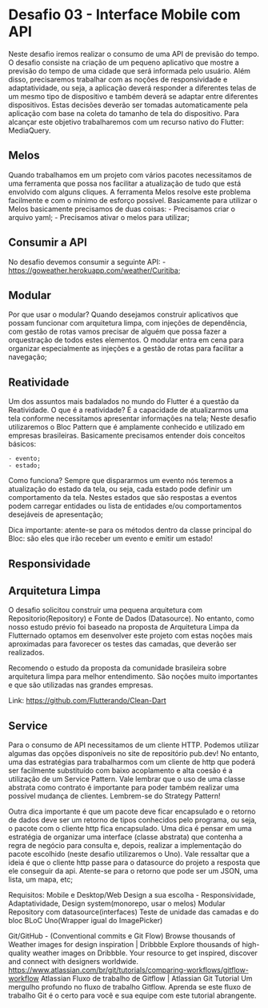 # Desafio 03 - Interface Mobile com API

Neste desafio iremos realizar o consumo de uma API de previsão do tempo. O desafio consiste na criação de um pequeno aplicativo que mostre a previsão do tempo de uma cidade que será informada pelo usuário. Além disso, precisaremos trabalhar com as noções de responsividade e adaptatividade, ou seja, a aplicação deverá responder a diferentes telas de um mesmo tipo de dispositivo e também deverá se adaptar entre diferentes dispositivos. Estas decisões deverão ser tomadas automaticamente pela aplicação com base na coleta do tamanho de tela do dispositivo. Para alcançar este objetivo trabalharemos com um recurso nativo do Flutter: MediaQuery.

## Melos
Quando trabalhamos em um projeto com vários pacotes necessitamos de uma ferramenta que possa nos facilitar a atualização de tudo que está envolvido com alguns cliques. A ferramenta Melos resolve este problema facilmente e com o mínimo de esforço possível. Basicamente para utilizar o Melos basicamente precisamos de duas coisas:
    - Precisamos criar o arquivo yaml;
    - Precisamos ativar o melos para utilizar;

## Consumir a API
No desafio devemos consumir a seguinte API:
    - https://goweather.herokuapp.com/weather/Curitiba;


## Modular
Por que usar o modular? Quando desejamos construir aplicativos que possam funcionar com arquitetura limpa, com injeções de dependência, com gestão de rotas vamos precisar de alguém que possa fazer a orquestração de todos estes elementos. O modular entra em cena para organizar especialmente as injeções e a gestão de rotas para facilitar a navegação;

## Reatividade
Um dos assuntos mais badalados no mundo do Flutter é a questão da Reatividade. O que é a reatividade? É a capacidade de atualizarmos uma tela conforme necessitamos apresentar informações na tela; Neste desafio utilizaremos o Bloc Pattern que é amplamente conhecido e utilizado em empresas brasileiras. Basicamente precisamos entender dois conceitos básicos:

    - evento;
    - estado;

Como funciona? Sempre que dispararmos um evento nós teremos a atualização do estado da tela, ou seja, cada estado pode definir um comportamento da tela. Nestes estados que são respostas a eventos podem carregar entidades ou lista de entidades e/ou comportamentos desejáveis de apresentação;

Dica importante: atente-se para os métodos dentro da classe principal do Bloc: são eles que irão receber um evento e emitir um estado!

## Responsividade

## Arquitetura Limpa
O desafio solicitou construir uma pequena arquitetura com Repositorio(Repository) e Fonte de Dados (Datasource). No entanto, como nosso estudo prévio foi baseado na proposta de Arquitetura Limpa da Flutternado optamos em desenvolver este projeto com estas noções mais aproximadas para favorecer os testes das camadas, que deverão ser realizados.

Recomendo o estudo da proposta da comunidade brasileira sobre arquitetura limpa para melhor entendimento. São noções muito importantes e que são utilizadas nas grandes empresas. 

Link: https://github.com/Flutterando/Clean-Dart

## Service
Para o consumo de API necessitamos de um cliente HTTP. Podemos utilizar algumas das opções disponíveis no site de repositório pub.dev! No entanto, uma das estratégias para trabalharmos com um cliente de http que poderá ser facilmente substituído com baixo acoplamento e alta coesão é a utilização de um Service Pattern. Vale lembrar que o uso de uma classe abstrata como contrato é importante para poder também realizar uma possível mudança de clientes. Lembrem-se do Strategy Pattern!

Outra dica importante é que um pacote deve ficar encapsulado e o retorno de dados deve ser um retorno de tipos conhecidos pelo programa, ou seja, o pacote com o cliente http fica encapsulado. Uma dica é pensar em uma estratégia de organizar uma interface (classe abstrata) que contenha a regra de negócio para consulta e, depois, realizar a implementação do pacote escolhido (neste desafio utilizaremos o Uno). Vale ressaltar que a ideia é que o cliente http passe para o datasource do projeto a resposta que ele conseguir da api. Atente-se para o retorno que pode ser um JSON, uma lista, um mapa, etc;


Requisitos:
Mobile e Desktop/Web
Design a sua escolha - Responsividade, Adaptatividade, Design system(monorepo, usar o melos)
Modular
Repository com datasource(interfaces)
Teste de unidade das camadas e do bloc
BLoC
Uno(Wrapper igual do ImagePicker)

Git/GitHub - (Conventional commits e Git Flow) 
Browse thousands of Weather images for design inspiration | Dribbble
Explore thousands of high-quality weather images on Dribbble. Your resource to get inspired, discover and connect with designers worldwide.
https://www.atlassian.com/br/git/tutorials/comparing-workflows/gitflow-workflow
Atlassian
Fluxo de trabalho de Gitflow | Atlassian Git Tutorial
Um mergulho profundo no fluxo de trabalho Gitflow. Aprenda se este fluxo de trabalho Git é o certo para você e sua equipe com este tutorial abrangente.